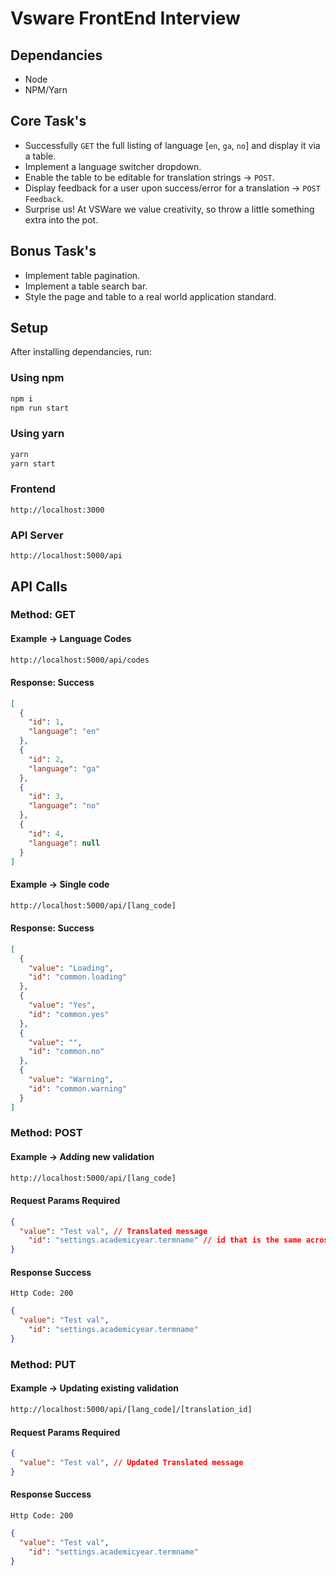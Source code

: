 # Vsware FrontEnd Interview

## Dependancies

- Node
- NPM/Yarn

## Core Task's

+ Successfully `GET` the full listing of language [`en`, `ga`, `no`] and display it via a table.
+ Implement a language switcher dropdown.
+ Enable the table to be editable for translation strings -> `POST`.
+ Display feedback for a user upon success/error for a translation -> `POST Feedback`.
+ Surprise us! At VSWare we value creativity, so throw a little something extra into the pot.

## Bonus Task's

+ Implement table pagination.
+ Implement a table search bar.
+ Style the page and table to a real world application standard.

## Setup

After installing dependancies, run:

### Using npm 
```bash
npm i
npm run start
```

### Using yarn 
```bash
yarn
yarn start
```

### Frontend

`http://localhost:3000`

### API Server

`http://localhost:5000/api`

## API Calls

### Method: GET

#### Example -> Language Codes

```sh
http://localhost:5000/api/codes
```

#### Response: Success

```json
[
  {
    "id": 1,
    "language": "en"
  },
  {
    "id": 2,
    "language": "ga"
  },
  {
    "id": 3,
    "language": "no"
  },
  {
    "id": 4,
    "language": null
  }
]
```

#### Example -> Single code

```sh
http://localhost:5000/api/[lang_code]
```

#### Response: Success

```json
[
  {
    "value": "Loading",
    "id": "common.loading"
  },
  {
    "value": "Yes",
    "id": "common.yes"
  },
  {
    "value": "",
    "id": "common.no"
  },
  {
    "value": "Warning",
    "id": "common.warning"
  }
]
```

### Method: POST

#### Example -> Adding new validation
```sh
http://localhost:5000/api/[lang_code]
```

#### Request Params Required

```json
{
  "value": "Test val", // Translated message
	"id": "settings.academicyear.termname" // id that is the same across languages
}
```

#### Response Success

`Http Code: 200`

```json
{
  "value": "Test val",
	"id": "settings.academicyear.termname"
}
```

### Method: PUT

#### Example -> Updating existing validation
```sh
http://localhost:5000/api/[lang_code]/[translation_id]
```

#### Request Params Required

```json
{
  "value": "Test val", // Updated Translated message
}
```

#### Response Success

`Http Code: 200`

```json
{
  "value": "Test val",
	"id": "settings.academicyear.termname"
}
```
